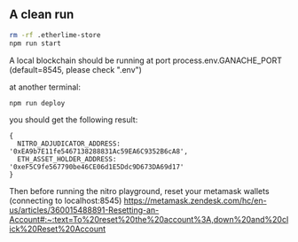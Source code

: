 ## A clean run
```bash
rm -rf .etherlime-store
npm run start
```
A local blockchain should be running at port process.env.GANACHE_PORT (default=8545, please check ".env")

at another terminal:
```bash
npm run deploy
```
you should get the following result:
```
{
  NITRO_ADJUDICATOR_ADDRESS: '0xEA9b7E11fe5467138288831Ac59EA6C9352B6cA8',
  ETH_ASSET_HOLDER_ADDRESS: '0xeF5C9fe567790be46CE06d1E5Ddc9D673DA69d17'
}
```

Then before running the nitro playground, reset your metamask wallets (connecting to localhost:8545)
https://metamask.zendesk.com/hc/en-us/articles/360015488891-Resetting-an-Account#:~:text=To%20reset%20the%20account%3A,down%20and%20click%20Reset%20Account
